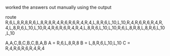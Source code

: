 worked the answers out manually using the output


route R,6,L,8,R,8,R,6,L,8,R,8,R,4,R,6,R,6,R,4,R,4,L,8,R,6,L,10,L,10,R,4,R,6,R,6,R,4,R,4,L,8,R,6,L,10,L,10,R,4,R,6,R,6,R,4,R,4,L,8,R,6,L,10,L,10,R,6,L,8,R,8,L,8,R,6,L,10,L,10


A,A,C,B,C,B,C,B,A,B
A = R,6,L,8,R,8
B = L,8,R,6,L,10,L,10
C = R,4,R,6,R,6,R,4,R,4
